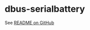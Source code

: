 # dbus-serialbattery
See [README on GitHub](https://github.com/Louisvdw/dbus-serialbattery/blob/master/README.md)
